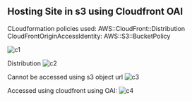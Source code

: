 Hosting Site in s3 using Cloudfront OAI
-----------------------------------------
CLoudformation policies used:
AWS::CloudFront::Distribution
CloudFrontOriginAccessIdentity:
AWS::S3::BucketPolicy


![c1](https://user-images.githubusercontent.com/59678465/167283747-95d7aed0-9bac-4f8e-bd6d-e5cb43cdffb6.jpg)

Distribution
![c2](https://user-images.githubusercontent.com/59678465/167283754-a7a7d972-4fe4-4ea9-90b4-05dc777c6388.jpg)


Cannot be accessed using s3 object url
![c3](https://user-images.githubusercontent.com/59678465/167283764-0a0c7fc5-f117-4c60-b6fe-22c718551465.jpg)


Accessed using cloudfront using OAI:
![c4](https://user-images.githubusercontent.com/59678465/167283769-3c7e37f1-39b6-4580-ac2c-8fa33252ac98.jpg)

